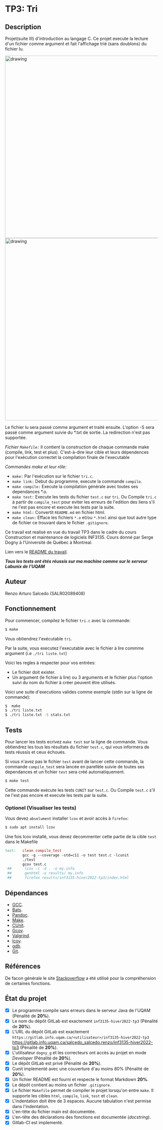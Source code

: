 # TP3: Tri

## Description

Projet(suite III) d'introduction au langage C. Ce projet execute la lecture d'un fichier comme argument et fait l'affichage trié (sans doublons) du fichier lu.

<img src="https://user-images.githubusercontent.com/96098657/187114076-de39d312-0430-47d7-aea2-e435ad265a36.png" alt="drawing" width="600"/>
<img src="https://user-images.githubusercontent.com/96098657/187114252-afa30edc-9f46-4f09-b83e-bf749a4a9efe.png" alt="drawing" width="600"/>


Le fichier lu sera passé comme argument et traité ensuite.
L'option -S sera passé comme argument suivie du *.txt de sortie.
La redirection n'est pas supportée.

*Fichier `Makefile:`*
Il contient la construction de chaque commande make (compile, link, test et plus). C'est-à-dire leur cible et leurs dépendences pour l'exécution correctet la compilation finale de l'executable

*Commandes make et leur rôle:*

* `make:` Par l'exécution sur le fichier `tri.c`.
* `make link:` Debut du programme, execute la commande `compile`.
* `make compile:` Execute la compilation générale avec toutes ses dependances \*.o.
* `make test:` Execute les tests du fichier `test.c` sur `tri`. Ou Compile 
`tri.c` à partir de `compile_test` pour eviter les erreurs de l'edition des liens s'il ne l'est pas encore et execute les tests par la suite.
* `make html:` Convertit `README.md` en fichier html.
* `make clean:` Efface les fichiers `*.o` et/ou `*.html` ainsi que tout autre type de fichier
ce trouvant dans le fichier `.gitignore`.

Ce travail est realisé en vue du travail TP3 dans le cadre du cours Construction et
maintenance de logiciels INF3135. Cours donné par Serge Dogny à l'Université de Québec à Montreal.

Lien vers le [README du travail](https://gitlab.info.uqam.ca/salcedo_salcedo.renzo/inf3135-hiver2022-tp3/-/blob/main/README.md).

***Tous les tests ont étés réussis sur ma machine comme sur le serveur Labunix de l'UQAM***

## Auteur

Renzo Arturo Salcedo (SALR02089408)

## Fonctionnement

Pour commencer, compilez le fichier `tri.c` avec la commande:
```sh
$ make
```
Vous obtiendrez l'exécutable `tri`. 

Par la suite, vous executez l'executable avec le fichier à lire commme argument (i.e `./tri liste.txt`)

Voici les regles à respecter pour vos entrées:

* Le fichier doit exister.
* Un argument (le fichier à lire) ou 3 arguments et le fichier plus l'option suivi du nom du fichier à créer peuvent être utilisés.

Voici une suite d'executions valides comme exemple (stdin sur la ligne de commande):
```sh
$  make 
$ ./tri liste.txt
$ ./tri liste.txt -S stats.txt
```

## Tests

Pour lancer les tests ecrivez `make test` sur la ligne de commande.
Vous obtiendrez les tous les résultats du fichier `test.c`, qui vous informera de tests réussis et ceux échoués.

Si vous n'avez pas le fichier `test` avant de lancer cette commande, la 
commande `compile_test` sera lancée en parellèle suivie de toutes ses dependances et 
un fichier `test` sera créé automatiquement. 
```sh
$ make test
``` 
Cette commande exécute les tests `CUNIT` sur `test.c`. Ou Compile 
`test.c` s'il ne l'est pas encore et execute les tests par la suite.

### Optionel (Visualiser les tests)
Vous devez `absolument` installer `lcov` et avoir accès à `firefox`:
```sh
$ sudo apt install lcov
``` 
Une fois lcov installé, vous devez decommenter cette partie de la cible `test` dans le Makefile
```Makefile
test:   clean compile_test
        gcc -g --coverage -std=c11 -o test test.c -lcunit       
        ./test 
        gcov test.c
 ##      lcov -c -d . -o my.info
 ##      genhtml -o results/ my.info
 ##      firefox results/inf3135-hiver2022-tp3/index.html
``` 

## Dépendances

* [GCC](https://gcc.gnu.org/).
* [Bats](https://github.com/bats-core/bats-core). 
* [Pandoc](https://pandoc.org/).
* [Make](https://www.gnu.org/software/make/).
* [CUnit](http://cunit.sourceforge.net/).
* [Gcov](https://gcc.gnu.org/onlinedocs/gcc/Gcov.html).
* [Valgrind](https://valgrind.org/).
* [lcov](http://ltp.sourceforge.net/coverage/lcov.php).
* [gdb](https://www.sourceware.org/gdb/).
* [Git](https://git-scm.com/).
 

## Références

De facon générale le site [Stackoverflow](https://stackoverflow.com/) a été utilisé pour la 
compréhension de certaines fonctions. 

## État du projet

* [X] Le programme compile sans erreurs dans le serveur Java de l'UQAM (Pénalité de
  **20%**).
* [X] Le nom du dépôt GitLab est exactement `inf3135-hiver2022-tp3` (Pénalité de
  **20%**).
* [X] L'URL du dépôt GitLab est exactement `https://gitlab.info.uqam.ca/<utilisateur>/inf3135-hiver2022-tp3`
https://gitlab.info.uqam.ca/salcedo_salcedo.renzo/inf3135-hiver2022-tp3
  (Pénalité de **20%**).
* [X] L'utilisateur `dogny_g` et les correcteurs ont accès au projet en mode *Developer*
  (Pénalité de **20%**).
* [X] Le dépôt GitLab est privé (Pénalité de **20%**).
* [X] Cunit implementé avec une couverture d'au moins 80% (Pénalité de **20%**).
* [X] Un fichier README est fourni et respecte le format Markdown **20%**.
* [X] Le dépôt contient au moins un fichier `.gitignore`.
* [X] Le fichier `Makefile` permet de compiler le projet lorsqu'on entre
  `make`. Il supporte les cibles `html`, `compile`, `link`, `test` et `clean`.
* [X] L'indentation doit être de 3 espaces. Aucune tabulation n'est permise dans l'indentation.
* [X] L'en-tête du fichier main est documentée.
* [X] L'en-tête des déclarations des fonctions est documentée (*docstring*).
* [X] Gitlab-CI est implementé.
